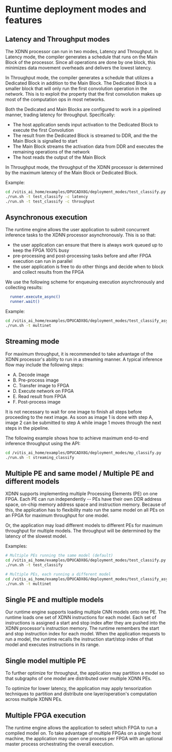 # Runtime deployment modes and features

## Latency and Throughput modes

The XDNN processor can run in two modes, Latency and Throughput. In Latency mode, the compiler generates a schedule that runs on the Main Block of the processor. Since all operations are done by one block, this minimizes data movement overheads and delivers the lowest latency.

In Throughput mode, the compiler generates a schedule that utilizes a Dedicated Block in addition to the Main Block. The Dedicated Block is a smaller block that will only run the first convolution operation in the network. This is to exploit the property that the first convolution makes up most of the computation ops in most networks.

Both the Dedicated and Main Blocks are configured to work in a pipelined manner, trading latency for throughput. Specifically:
- The host application sends input activation to the Dedicated Block to execute the first Convolution
- The result from the Dedicated Block is streamed to DDR, and the the Main Block is signalled to start
- The Main Block streams the activation data from DDR and executes the remaining operations of the network
- The host reads the output of the Main Block

In Throughput mode, the throughput of the XDNN processor is determined by the maximum latency of the Main Block or Dedicated Block.

Example:
```sh
cd /vitis_ai_home/examples/DPUCADX8G/deployment_modes/test_classify.py
./run.sh -t test_classify -c latency
./run.sh -t test_classify -c throughput
```


## Asynchronous execution

The runtime engine allows the user application to submit concurrent inference tasks to the XDNN processor asynchronously. This is so that:
- the user application can ensure that there is always work queued up to keep the FPGA 100% busy
- pre-processing and post-processing tasks before and after FPGA execution can run in parallel
- the user application is free to do other things and decide when to block and collect results from the FPGA

We use the following scheme for enqueuing execution asynchronously and collecting results:
```sh
  runner.execute_async()
  runner.wait()
```

Example:
```sh
cd /vitis_ai_home/examples/DPUCADX8G/deployment_modes/test_classify_async_multinet.py
./run.sh -t multinet
```


## Streaming mode

For maximum throughput, it is recommended to take advantage of the XDNN processor's ability to run in a streaming manner.  A typical inference flow may include the following steps:
- A. Decode image
- B. Pre-process image
- C. Transfer image to FPGA
- D. Execute network on FPGA
- E. Read result from FPGA
- F. Post-process image

It is not necessary to wait for one image to finish all steps before proceeding to the next image. As soon as image 1 is done with step A, image 2 can be submitted to step A while image 1 moves through the next steps in the pipeline.

The following example shows how to achieve maximum end-to-end inference throughput using the API:
```sh
cd /vitis_ai_home/examples/DPUCADX8G/deployment_modes/mp_classify.py
./run.sh -t streaming_classify
```

## Multiple PE and same model / Multiple PE and different models

XDNN supports implementing multiple Processing Elements (PE) on one FPGA. Each PE can run independently -- PEs have their own DDR address space, on-chip memory address space and instruction memory. Because of this, the application has to flexibility mato run the same model on all PEs on an FPGA for maximum throughput for one model.

Or, the application may load different models to different PEs for maximum throughput for multiple models. The throughput will be determined by the latency of the slowest model.

Examples:
```sh
# Multiple PEs running the same model (default)
cd /vitis_ai_home/examples/DPUCADX8G/deployment_modes/test_classify.py
./run.sh -t test_classify

# Multiple PEs, each running a different model
cd /vitis_ai_home/examples/DPUCADX8G/deployment_modes/test_classify_async_multinet.py
./run.sh -t multinet
```


## Single PE and multiple models

Our runtime engine supports loading multiple CNN models onto one PE. The runtime loads one set of XDNN instructions for each model. Each set of instructions is assigned a start and stop index after they are pushed into the XDNN processor's instruction memory. The runtime remembers the start and stop instruction index for each model. When the application requests to run a model, the runtime recalls the instruction start/stop index of that model and executes instructions in its range.


## Single model multiple PE

To further optimize for throughput, the application may partition a model so that subgraphs of one model are distributed over multiple XDNN PEs.

To optimize for lower latency, the application may apply tensorization techniques to partition and distribute one layer/operation's computation across multiple XDNN PEs.


## Multiple FPGA execution

The runtime engine allows the application to select which FPGA to run a compiled model on. To take advantage of multiple FPGAs on a single host machine, the application may open one process per FPGA with an optional master process orchestrating the overall execution.
